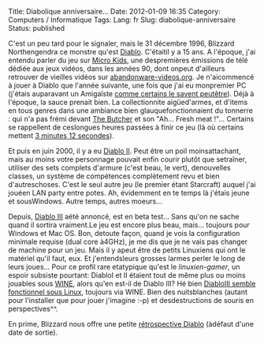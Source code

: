 Title: Diabolique anniversaire...
Date: 2012-01-09 16:35
Category: Computers / Informatique
Tags:
Lang: fr
Slug: diabolique-anniversaire
Status: published

C'est un peu tard pour le signaler, mais le 31 décembre 1996, Blizzard Northengendra ce monstre qu'est [Diablo](http://fr.wikipedia.org/wiki/Diablo_%28jeu_vid%C3%A9o%29). C'étaitil y a 15 ans. A l'époque, j'ai entendu parler du jeu sur [Micro Kids](http://fr.wikipedia.org/wiki/Micro_Kid%27s), une despremières émissions de télé dédiée aux jeux vidéos, dans les années 90, dont onpeut d'ailleurs retrouver de vieilles vidéos sur [abandonware-videos.org](http://www.abandonware-videos.org). Je n'aicommencé à jouer à Diablo que l'année suivante, une fois que j'ai eu monpremier PC (j'étais auparavant un Amigaïste [comme certains le savent peutêtre](/post/2007/05/14/Tuer-du-monstre-se-relaxer)). Déjà à l'époque, la sauce prenait bien. La collectionnite aigüed'armes, et d'items en tous genres dans une ambiance bien glauquefonctionnaient du tonnerre : qui n'a pas frémi devant [The Butcher](http://www.dailymotion.com/video/xgel9l_hd-diablo-1-the-butcher-le-boucher_videogames) et son "Ah... Fresh meat !"... Certains se rappellent de ceslongues heures passées à finir ce jeu (là où certains mettent [3 minutes 12 secondes](http://speeddemosarchive.com/Diablo.html)).

Et puis en juin 2000, il y a eu [Diablo II](http://fr.wikipedia.org/wiki/Diablo_II). Peut être un poil moinsattachant, mais au moins votre personnage pouvait enfin courir plutôt que setraîner, utiliser des sets complets d'armure (c'est beau, le vert), denouvelles classes, un système de compétences complètement revu et bien d'autreschoses. C'est le seul autre jeu (le premier étant Starcraft) auquel j'ai jouéen LAN party entre potes. Ah, évidemment en te temps là j'étais jeune et sousWindows. Autre temps, autres moeurs...

Depuis, [Diablo III](http://fr.wikipedia.org/wiki/Diablo_III) aété annoncé, est en beta test... Sans qu'on ne sache quand il sortira vraiment.Le jeu est encore plus beau, mais... toujours pour Windows et Mac OS. Bon, detoute façon, quand je vois la configuration minimale requise (dual core à4GHz), je me dis que je ne vais pas changer de machine pour un jeu. Mais il y apeut être de petits Linuxiens qui ont le matériel qu'il faut, eux. Et j'entendsleurs grosses larmes perler le long de leurs joues... Pour ce profil rare etatypique qu'est le *linuxien-gamer*, un espoir subsiste pourtant: DiabloI et II étaient tout de même plus ou moins jouables sous [WINE](http://fr.wikipedia.org/wiki/WINE), alors qu'en est-il de Diablo III? Hé bien [DiabloIII semble fonctionnel sous Linux](http://osarena.org/linux/opensuse/how-to-play-diablo-3-in-opensuse.html), toujours via WINE. Bien des nuitsblanches (autant pour l'installer que pour jouer j'imagine :-p) et desdestructions de souris en perspectives\^\^.

En prime, Blizzard nous offre une petite [rétrospective Diablo](http://eu.battle.net/d3/fr/game/anniversary/) (àdéfaut d'une date de sortie).
